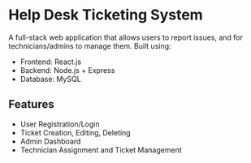 # Help Desk Ticketing System

A full-stack web application that allows users to report issues, and for technicians/admins to manage them. Built using:

- Frontend: React.js
- Backend: Node.js + Express
- Database: MySQL

## Features
- User Registration/Login
- Ticket Creation, Editing, Deleting
- Admin Dashboard
- Technician Assignment and Ticket Management
